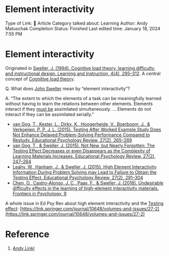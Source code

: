 # Element interactivity

Type of Link: 📝 Article
Category talked about: Learning
Author: Andy Matuschak
Completion Status: Finished
Last edited time: January 18, 2024 7:55 PM

# **Element interactivity**

Originated in [Sweller, J. (1994). Cognitive load theory, learning difficulty, and instructional design. Learning and Instruction, 4(4), 295–312](https://notes.andymatuschak.org/zBjmQuuhR8d1WsimXGX7srF). A central concept of [Cognitive load theory](Cognitive%20load%20theory.md).

Q. What does [John Sweller](https://notes.andymatuschak.org/John_Sweller) mean by “element interactivity”?

A. “The extent to which the elements of a task can be meaningfully learned without having to learn the relations between other elements. Elements interact if they [must be](https://notes.andymatuschak.org/About_these_notes?stackedNotes=z5E5QawiXCMbtNtupvxeoEX&stackedNotes=zKGjQtsTKgscAoq271ZzKqw&stackedNotes=zTn3g4wTm1hbkNFUvLLjpev&stackedNotes=zR6RRbCfY5rFkiimFnaJZKB&stackedNotes=z4EXkuLjdBrBZe7PVAGXc5a&stackedNotes=zNUaiGAXp21eorsER1Jm9yU&stackedNotes=zDh1yhNFQNxDEre12B4zd8k&stackedNotes=zLhoRUyjKU665EY16u4XXJy&stackedNotes=z2hQEhqWkdRLL9JUwfawZZx&stackedNotes=z8ccRLda8BqJafNxjQBpzis&stackedNotes=zES5WRczfGgXptmM9tSCwvy&stackedNotes=zMybAxZcdkJHKSATuSZbEhz&stackedNotes=zUR6RM21Sa88cFDfC47svVv&stackedNotes=z26C6ing3sqiZMHRVFuT6xn&stackedNotes=zTpJdbe6ub7uhBFLuHkFsrT&stackedNotes=zWoEKdbmtbSgAp1tZjU4usY&stackedNotes=zD8D8PPRBDEFk3JeM2vaWrn&stackedNotes=zXxUPAFZBthh97wAKBEj7Tq&stackedNotes=zAhASsrt9VhRDzh25hsLsyD&stackedNotes=z3zo16mx2Dp3PB4J1ty1DGy&stackedNotes=z7JRyqSwVbW2a8U44w2RkR6&stackedNotes=zBk3AaWYp4spoTbc1f5aYvC) assimilated simultaneously. … Elements do not interact if they can be assimilated serially.”

- [van Gog, T., Kester, L., Dirkx, K., Hoogerheide, V., Boerboom, J., & Verkoeijen, P. P. J. L. (2015). Testing After Worked Example Study Does Not Enhance Delayed Problem-Solving Performance Compared to Restudy. Educational Psychology Review, 27(2), 265–289](https://notes.andymatuschak.org/zACCVs7DZQCm7H4txDJD134)
- [van Gog, T., & Sweller, J. (2015). Not New, but Nearly Forgotten: The Testing Effect Decreases or even Disappears as the Complexity of Learning Materials Increases. Educational Psychology Review, 27(2), 247–264](https://notes.andymatuschak.org/zMjGz9ddgwjxadBRxQCnnWY)
- [Leahy, W., Hanham, J., & Sweller, J. (2015). High Element Interactivity Information During Problem Solving may Lead to Failure to Obtain the Testing Effect. Educational Psychology Review, 27(2), 291–304](https://notes.andymatuschak.org/zR7pUgEqqBEPq2eZvMpRrHX)
- [Chen, O., Castro-Alonso, J. C., Paas, F., & Sweller, J. (2018). Undesirable difficulty effects in the learning of high-element interactivity materials. Frontiers in Psychology, 9](https://notes.andymatuschak.org/z2kL5dsbU6myECcr4Cn7ZGc)

A whole issue in Ed Psy Rev about high element interactivity and the [Testing effect](Testing%20effect.md): [https://link.springer.com/journal/10648/volumes-and-issues/27-2](https://link.springer.com/journal/10648/volumes-and-issues/27-2)

# Reference

1. [Andy Linkl](https://notes.andymatuschak.org/About_these_notes?stackedNotes=z5E5QawiXCMbtNtupvxeoEX&stackedNotes=zKGjQtsTKgscAoq271ZzKqw&stackedNotes=zTn3g4wTm1hbkNFUvLLjpev&stackedNotes=zR6RRbCfY5rFkiimFnaJZKB&stackedNotes=z4EXkuLjdBrBZe7PVAGXc5a&stackedNotes=zNUaiGAXp21eorsER1Jm9yU&stackedNotes=zDh1yhNFQNxDEre12B4zd8k&stackedNotes=zLhoRUyjKU665EY16u4XXJy&stackedNotes=z2hQEhqWkdRLL9JUwfawZZx&stackedNotes=z8ccRLda8BqJafNxjQBpzis&stackedNotes=zES5WRczfGgXptmM9tSCwvy&stackedNotes=zMybAxZcdkJHKSATuSZbEhz&stackedNotes=zUR6RM21Sa88cFDfC47svVv&stackedNotes=z26C6ing3sqiZMHRVFuT6xn&stackedNotes=zTpJdbe6ub7uhBFLuHkFsrT&stackedNotes=zWoEKdbmtbSgAp1tZjU4usY&stackedNotes=zD8D8PPRBDEFk3JeM2vaWrn&stackedNotes=zXxUPAFZBthh97wAKBEj7Tq&stackedNotes=zAhASsrt9VhRDzh25hsLsyD&stackedNotes=z3zo16mx2Dp3PB4J1ty1DGy&stackedNotes=z7JRyqSwVbW2a8U44w2RkR6&stackedNotes=zBk3AaWYp4spoTbc1f5aYvC)